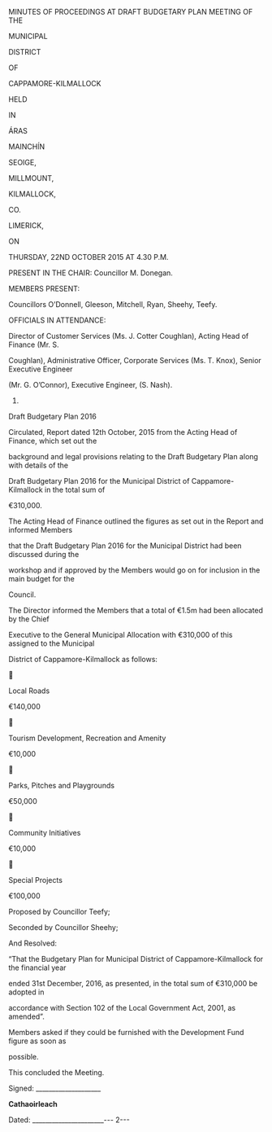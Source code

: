 MINUTES OF PROCEEDINGS AT DRAFT BUDGETARY PLAN MEETING OF THE

MUNICIPAL

DISTRICT

OF

CAPPAMORE-KILMALLOCK

HELD

IN

ÁRAS

MAINCHĺN

SEOIGE,

MILLMOUNT,

KILMALLOCK,

CO.

LIMERICK,

ON

THURSDAY, 22ND OCTOBER 2015 AT 4.30 P.M.

PRESENT IN THE CHAIR: Councillor M. Donegan.

MEMBERS PRESENT:

Councillors O’Donnell, Gleeson, Mitchell, Ryan, Sheehy, Teefy.

OFFICIALS IN ATTENDANCE:

Director of Customer Services (Ms. J. Cotter Coughlan), Acting Head of Finance (Mr. S.

Coughlan), Administrative Officer, Corporate Services (Ms. T. Knox), Senior Executive Engineer

(Mr. G. O’Connor), Executive Engineer, (S. Nash).

1.

Draft Budgetary Plan 2016

Circulated, Report dated 12th October, 2015 from the Acting Head of Finance, which set out the

background and legal provisions relating to the Draft Budgetary Plan along with details of the

Draft Budgetary Plan 2016 for the Municipal District of Cappamore-Kilmallock in the total sum of

€310,000.

The Acting Head of Finance outlined the figures as set out in the Report and informed Members

that the Draft Budgetary Plan 2016 for the Municipal District had been discussed during the

workshop and if approved by the Members would go on for inclusion in the main budget for the

Council.

The Director informed the Members that a total of €1.5m had been allocated by the Chief

Executive to the General Municipal Allocation with €310,000 of this assigned to the Municipal

District of Cappamore-Kilmallock as follows:



Local Roads

€140,000



Tourism Development, Recreation and Amenity

€10,000



Parks, Pitches and Playgrounds

€50,000



Community Initiatives

€10,000



Special Projects

€100,000

Proposed by Councillor Teefy;

Seconded by Councillor Sheehy;

And Resolved:

“That the Budgetary Plan for Municipal District of Cappamore-Kilmallock for the financial year

ended 31st December, 2016, as presented, in the total sum of €310,000 be adopted in

accordance with Section 102 of the Local Government Act, 2001, as amended”.

Members asked if they could be furnished with the Development Fund figure as soon as

possible.

This concluded the Meeting.

Signed: \_\_\_\_\_\_\_\_\_\_\_\_\_\_\_\_\_\_\_\_

**Cathaoirleach**

Dated: \_\_\_\_\_\_\_\_\_\_\_\_\_\_\_\_\_\_\_\_\_\_---
2---
